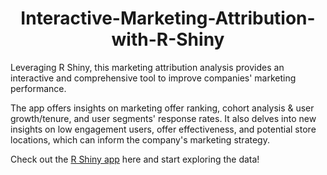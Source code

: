 <h1 align="center">Interactive-Marketing-Attribution-with-R-Shiny</h1>

Leveraging R Shiny, this marketing attribution analysis provides an interactive and comprehensive tool to improve companies' marketing performance. 

The app offers insights on marketing offer ranking, cohort analysis & user growth/tenure, and user segments' response rates. It also delves into new insights on low engagement users, offer effectiveness, and potential store locations, which can inform the company's marketing strategy.

Check out the [R Shiny app](https://rewardsoffermarketingattribution.shinyapps.io/Rewards_Offer_Marketing_Attribution/) here and start exploring the data!


